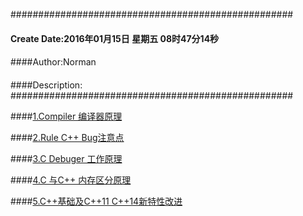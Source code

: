 ###################################################
#### Create Date:2016年01月15日 星期五 08时47分14秒
####
####Author:Norman
####
####Description: 
###################################################

####[1.Compiler 编译器原理](./Compiler)

####[2.Rule C++ Bug注意点](./Rule)

####[3.C Debuger 工作原理](./CDebuger)

####[4.C 与C++ 内存区分原理](./Memory)

####[5.C++基础及C++11 C++14新特性改进](./Base/)
